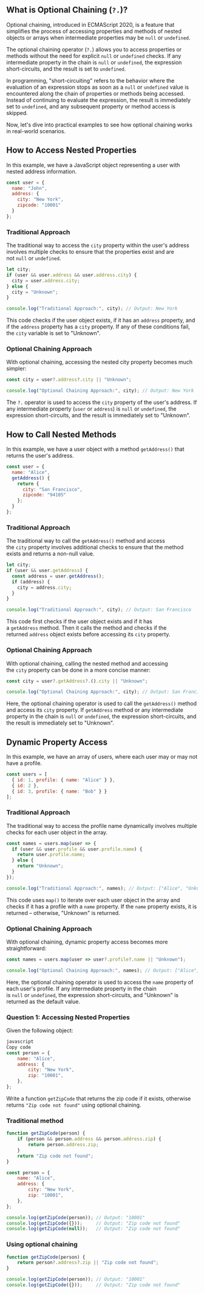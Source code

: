 ## What is Optional Chaining (`?.`)?
Optional chaining, introduced in ECMAScript 2020, is a feature that simplifies the process of accessing properties and methods of nested objects or arrays when intermediate properties may be `null` or `undefined`.

The optional chaining operator (`?.`) allows you to access properties or methods without the need for explicit `null` or `undefined` checks. If any intermediate property in the chain is `null` or `undefined`, the expression short-circuits, and the result is set to `undefined`.

In programming, "short-circuiting" refers to the behavior where the evaluation of an expression stops as soon as a `null` or `undefined` value is encountered along the chain of properties or methods being accessed. Instead of continuing to evaluate the expression, the result is immediately set to `undefined`, and any subsequent property or method access is skipped.

Now, let's dive into practical examples to see how optional chaining works in real-world scenarios.

## How to Access Nested Properties
In this example, we have a JavaScript object representing a user with nested address information.

```jsx
const user = {
  name: "John",
  address: {
    city: "New York",
    zipcode: "10001"
  }
};

```

### Traditional Approach
The traditional way to access the `city` property within the user's address involves multiple checks to ensure that the properties exist and are not `null` or `undefined`.

```jsx
let city;
if (user && user.address && user.address.city) {
  city = user.address.city;
} else {
  city = "Unknown";
}

console.log("Traditional Approach:", city); // Output: New York

```

This code checks if the user object exists, if it has an `address` property, and if the `address` property has a `city` property. If any of these conditions fail, the `city` variable is set to "Unknown".

### Optional Chaining Approach
With optional chaining, accessing the nested city property becomes much simpler:

```jsx
const city = user?.address?.city || "Unknown";

console.log("Optional Chaining Approach:", city); // Output: New York

```

The `?.` operator is used to access the `city` property of the user's address. If any intermediate property (`user` or `address`) is `null` or `undefined`, the expression short-circuits, and the result is immediately set to "Unknown".

## How to Call Nested Methods
In this example, we have a user object with a method `getAddress()` that returns the user's address.

```jsx
const user = {
  name: "Alice",
  getAddress() {
    return {
      city: "San Francisco",
      zipcode: "94105"
    };
  }
};

```

### Traditional Approach
The traditional way to call the `getAddress()` method and access the `city` property involves additional checks to ensure that the method exists and returns a non-null value.

```jsx
let city;
if (user && user.getAddress) {
  const address = user.getAddress();
  if (address) {
    city = address.city;
  }
}

console.log("Traditional Approach:", city); // Output: San Francisco

```

This code first checks if the user object exists and if it has a `getAddress` method. Then it calls the method and checks if the returned `address` object exists before accessing its `city` property.

### Optional Chaining Approach
With optional chaining, calling the nested method and accessing the `city` property can be done in a more concise manner:

```jsx
const city = user?.getAddress?.().city || "Unknown";

console.log("Optional Chaining Approach:", city); // Output: San Francisco

```

Here, the optional chaining operator is used to call the `getAddress()` method and access its `city` property. If `getAddress` method or any intermediate property in the chain is `null` or `undefined`, the expression short-circuits, and the result is immediately set to "Unknown".

## Dynamic Property Access
In this example, we have an array of users, where each user may or may not have a profile.

```jsx
const users = [
  { id: 1, profile: { name: "Alice" } },
  { id: 2 },
  { id: 3, profile: { name: "Bob" } }
];

```

### Traditional Approach
The traditional way to access the profile name dynamically involves multiple checks for each user object in the array.

```jsx
const names = users.map(user => {
  if (user && user.profile && user.profile.name) {
    return user.profile.name;
  } else {
    return "Unknown";
  }
});

console.log("Traditional Approach:", names); // Output: ["Alice", "Unknown", "Bob"]

```

This code uses `map()` to iterate over each user object in the array and checks if it has a profile with a `name` property. If the `name` property exists, it is returned – otherwise, "Unknown" is returned.

### Optional Chaining Approach
With optional chaining, dynamic property access becomes more straightforward:

```jsx
const names = users.map(user => user?.profile?.name || "Unknown");

console.log("Optional Chaining Approach:", names); // Output: ["Alice", "Unknown", "Bob"]

```

Here, the optional chaining operator is used to access the `name` property of each user's profile. If any intermediate property in the chain is `null` or `undefined`, the expression short-circuits, and "Unknown" is returned as the default value.

### Question 1: Accessing Nested Properties
Given the following object:

```js
javascript
Copy code
const person = {
    name: "Alice",
    address: {
        city: "New York",
        zip: "10001",
    },
};

```
Write a function `getZipCode` that returns the zip code if it exists, otherwise returns `"Zip code not found"` using optional chaining.

### Traditional method
```js
function getZipCode(person) {
    if (person && person.address && person.address.zip) {
        return person.address.zip;
    }
    return "Zip code not found";
}

const person = {
    name: "Alice",
    address: {
        city: "New York",
        zip: "10001",
    },
};

console.log(getZipCode(person)); // Output: "10001"
console.log(getZipCode({}));     // Output: "Zip code not found"
console.log(getZipCode(null));   // Output: "Zip code not found"
```

### Using optional chaining
```js
function getZipCode(person) {
    return person?.address?.zip || "Zip code not found";
}

console.log(getZipCode(person)); // Output: "10001"
console.log(getZipCode({}));     // Output: "Zip code not found"
```
